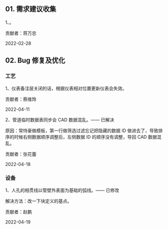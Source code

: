 ## 01. 需求建议收集

1、。

贡献者：蒋万忠

2022-02-28

## 02. Bug 修复及优化

### 工艺

1、仪表备注层关闭的话，根据仪表相对位置更新仪表会失效。 

贡献者：蔡维玲

2022-04-11

2、管道临时数据表同步会 CAD 数据混乱。—— 已解决

原因：常恃豪做模板，第一行做筛选过滤忘记把隐藏的数据 ID 做进去了，导致排序的时候右侧数据顺序调整后，左侧数据 ID 的顺序没有调整，导回 CAD 数据混乱。

贡献者：张花蕾

2022-04-18

### 设备

1、人孔的相贯线以管壁外表面为基础的弧线。—— 已修改

解决方法：改一下块定义的基点。

贡献者：赵鹏

2022-04-19


